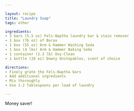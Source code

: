 ```yaml
---

layout: recipe
title: "Laundry Soap"
tags: other

ingredients:
- 3 bars (5.5 oz) Fels-Naptha laundry bar & stain remover
- 1 box (76 oz) of Borax
- 1 box (55 oz) Arm & Hammer Washing Soda
- 1 box (4 lbs) Arm & Hammer Baking Soda
- 1 container (1.3 lb) Oxy-Clean
- 1 bottle (28 oz) Downy Unstopables, scent of choice

directions:
- Finely grate the Fels-Naptha bars
- Add additional ingredients
- Mix thoroughly
- Use 1-2 Tablespoons per load of laundry

---
```

Money saver!